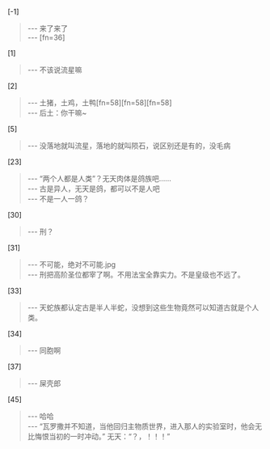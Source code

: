 
[-1] 
>--- 来了来了<br>
>--- [fn=36]<br>

[1] 
>--- 不该说流星嘛<br>

[2] 
>--- 土猪，土鸡，土鸭[fn=58][fn=58][fn=58]<br>
>--- 后土：你干嘛~<br>

[5] 
>--- 没落地就叫流星，落地的就叫陨石，说区别还是有的，没毛病<br>

[23] 
>--- “两个人都是人类”？无天肉体是鸽族吧……<br>
>--- 古是异人，无天是鸽，都可以不是人吧<br>
>--- 不是一人一鸽？<br>

[30] 
>--- 刑？<br>

[31] 
>--- 不可能，绝对不可能.jpg<br>
>--- 刑把高阶圣位都宰了啊。不用法宝全靠实力。不是皇级也不远了。<br>

[33] 
>--- 天蛇族都认定古是半人半蛇，没想到这些生物竟然可以知道古就是个人类。<br>

[34] 
>--- 同胞啊<br>

[37] 
>--- 屎壳郎<br>

[45] 
>--- 哈哈<br>
>--- “瓦罗撒并不知道，当他回归主物质世界，进入那人的实验室时，他会无比悔恨当初的一时冲动。”
无天：“？，！！！”<br>
